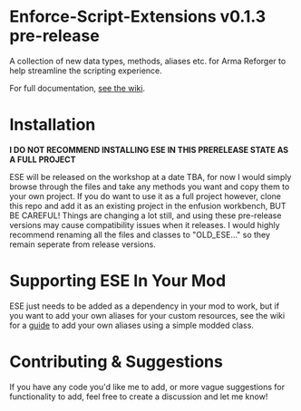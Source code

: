 # Enforce-Script-Extensions v0.1.3 pre-release
A collection of new data types, methods, aliases etc. for Arma Reforger to help streamline the scripting experience.

For full documentation, [see the wiki](https://github.com/NarcoMarshDev/Enforce-Script-Extensions/wiki).
# Installation
__I DO NOT RECOMMEND INSTALLING ESE IN THIS PRERELEASE STATE AS A FULL PROJECT__

ESE will be released on the workshop at a date TBA, for now I would simply browse through the files and take any methods you want and copy them to your own project. If you do want to use it as a full project however, clone this repo and add it as an existing project in the enfusion workbench, BUT BE CAREFUL! Things are changing a lot still, and using these pre-release versions may cause compatibility issues when it releases. I would highly recommend renaming all the files and classes to "OLD_ESE..." so they remain seperate from release versions.
# Supporting ESE In Your Mod
ESE just needs to be added as a dependency in your mod to work, but if you want to add your own aliases for your custom resources, see the wiki for a [guide](https://github.com/NarcoMarshDev/Enforce-Script-Extensions/wiki/Adding-Custom-Aliases-In-Your-Mod) to add your own aliases using a simple modded class.
# Contributing & Suggestions
If you have any code you'd like me to add, or more vague suggestions for functionality to add, feel free to create a discussion and let me know!